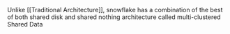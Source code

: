 Unlike [[Traditional Architecture]], snowflake has a combination of the best of both shared disk and shared nothing architecture called multi-clustered Shared Data